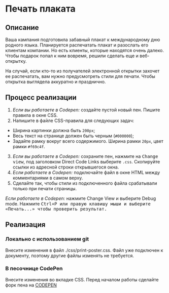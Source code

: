 # Печать плаката

## Описание
Ваша кампания подготовила забавный плакат к международному дню родного языка. Планируется распечатать плакат и разослать его клиентам компании. Но есть клиенты, которые находятся очень далеко. Чтобы подарок попал к ним вовремя, решили сделать еще и веб-открытку.

На случай, если кто-то из получателей электронной открытки захочет ее распечатать, вам нужно предусмотреть стили для печати. Чтобы открытка выглядела аккуратно и празднично.

## Процесс реализации

1. _Если вы работаете в Codepen:_ создайте пустой новый пен. Пишите правила в окне CSS.
2. Напишите в файле CSS-правила для следующих задач:
  - Ширина картинки должна быть `200px`;
  - Весь текст на странице должен быть черным (`#000000`);
  - Задайте рамку вокруг всего содержимого. Ширина рамки `20px`, цвет рамки `#f69c4f`.
3. _Если вы работаете в Codepen:_ сохраните пен, нажмите на <kbd>Change view</kbd>, под заголовком Direct Code Links выберите `.css`. Скопируйте ссылки из адресной строки открывшегося окна.
4. _Если работаете в Codepen:_ подключайте файл в окне HTML между комментариями в самом верху.
5. Сделайте так, чтобы стили из подключенного файла срабатывали только при печати страницы.

_Если работаете в Codepen:_ нажмите Change View и выберите Debug mode.
Нажмите <kbd>Ctrl+P<kbd> или правую клавишу мыши и выберите «Печать...» чтобы проверить результат.

## Реализация

### Локально с использованием git

Внесите изменения в файл ./css/print-poster.css. Файл уже подключен к документу, поэтому другие файлы изменять не требуется.

### В песочнице CodePen

Внесите изменения во вкладке CSS. Перед началом работы сделайте форк пена на [CODEPEN](https://codepen.io/solarrust/pen/ayvKwo?editors=1100)
